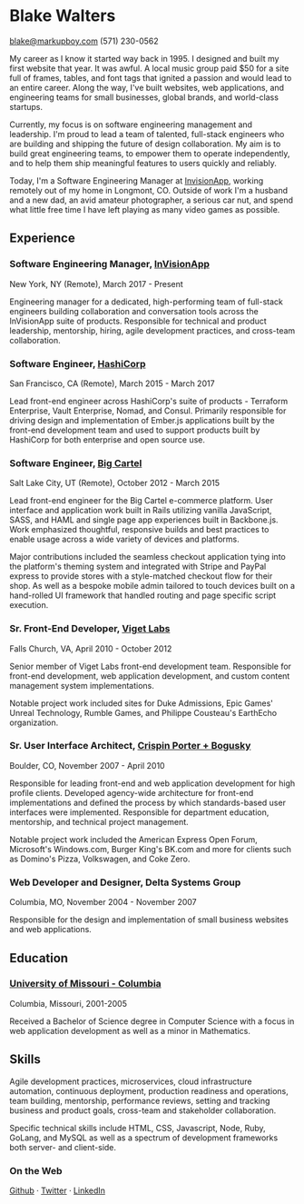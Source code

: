 # Blake Walters
blake@markupboy.com
(571) 230-0562

My career as I know it started way back in 1995. I designed and built my first website that year. It was awful. A local music group paid $50 for a site full of frames, tables, and font tags that ignited a passion and would lead to an entire career. Along the way, I've built websites, web applications, and engineering teams for small businesses, global brands, and world-class startups.

Currently, my focus is on software engineering management and leadership. I'm proud to lead a team of talented, full-stack engineers who are building and shipping the future of design collaboration. My aim is to build great engineering teams, to empower them to operate independently, and to help them ship meaningful features to users quickly and reliably.

Today, I'm a Software Engineering Manager at [InvisionApp](http://www.invisionapp.com), working remotely out of my home in Longmont, CO. Outside of work I'm a husband and a new dad, an avid amateur photographer, a serious car nut, and spend what little free time I have left playing as many video games as possible.

## Experience

### Software Engineering Manager, [InVisionApp](http://www.invisionapp.com)
<time>New York, NY (Remote), March 2017 - Present</time>

Engineering manager for a dedicated, high-performing team of full-stack engineers building collaboration and conversation tools across the InVisionApp suite of products. Responsible for technical and product leadership, mentorship, hiring, agile development practices, and cross-team collaboration.

### Software Engineer, [HashiCorp](http://www.hashicorp.com)
<time>San Francisco, CA (Remote), March 2015 - March 2017</time>

Lead front-end engineer across HashiCorp's suite of products - Terraform Enterprise, Vault Enterprise, Nomad, and Consul. Primarily responsible for driving design and implementation of Ember.js applications built by the front-end development team and used to support products built by HashiCorp for both enterprise and open source use.

### Software Engineer, [Big Cartel](http://www.bigcartel.com)
<time>Salt Lake City, UT (Remote), October 2012 - March 2015</time>

Lead front-end engineer for the Big Cartel e-commerce platform. User interface and application work built in Rails utilizing vanilla JavaScript, SASS, and HAML and single page app experiences built in Backbone.js. Work emphasized thoughtful, responsive builds and best practices to enable usage across a wide variety of devices and platforms.

Major contributions included the seamless checkout application tying into the platform's theming system and integrated with Stripe and PayPal express to provide stores with a style-matched checkout flow for their shop. As well as a bespoke mobile admin tailored to touch devices built on a hand-rolled UI framework that handled routing and page specific script execution.

### Sr. Front-End Developer, [Viget Labs](http://www.viget.com)
<time>Falls Church, VA, April 2010 - October 2012</time>

Senior member of Viget Labs front-end development team. Responsible for front-end development, web application development, and custom content management system implementations.

Notable project work included sites for Duke Admissions, Epic Games' Unreal Technology, Rumble Games, and Philippe Cousteau's EarthEcho organization.

### Sr. User Interface Architect, [Crispin Porter + Bogusky](http://www.cpbgroup.com)
<time>Boulder, CO, November 2007 - April 2010</time>

Responsible for leading front-end and web application development for high profile clients. Developed agency-wide architecture for front-end implementations and defined the process by which standards-based user interfaces were implemented. Responsible for department education, mentorship, and technical project management.

Notable project work included the American Express Open Forum, Microsoft's Windows.com, Burger King's BK.com and more for clients such as Domino's Pizza, Volkswagen, and Coke Zero.

### Web Developer and Designer, Delta Systems Group
<time>Columbia, MO, November 2004 - November 2007</time>

Responsible for the design and implementation of small business websites and web applications.

## Education

### [University of Missouri - Columbia](http://www.mizzou.edu/)
<time>Columbia, Missouri, 2001-2005</time>

Received a Bachelor of Science degree in Computer Science with a focus in web application development as well as a minor in Mathematics.

## Skills

Agile development practices, microservices, cloud infrastructure automation, continuous deployment, production readiness and operations, team building, mentorship, performance reviews, setting and tracking business and product goals, cross-team and stakeholder collaboration.

Specific technical skills include HTML, CSS, Javascript, Node, Ruby, GoLang, and MySQL as well as a spectrum of development frameworks both server- and client-side.

### On the Web

[Github](http://www.github.com/markupboy) &middot; [Twitter](http://www.twitter.com/markupboy) &middot; [LinkedIn](http://www.linkedin.com/in/blakewalters)

